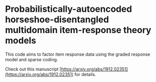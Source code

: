 # Probabilistically-autoencoded horseshoe-disentangled multidomain item-response theory models

This code aims to factor item response data using the graded response model and sparse coding.

Check out this manuscript [https://arxiv.org/abs/1912.02351](https://arxiv.org/abs/1912.02351) for details.
